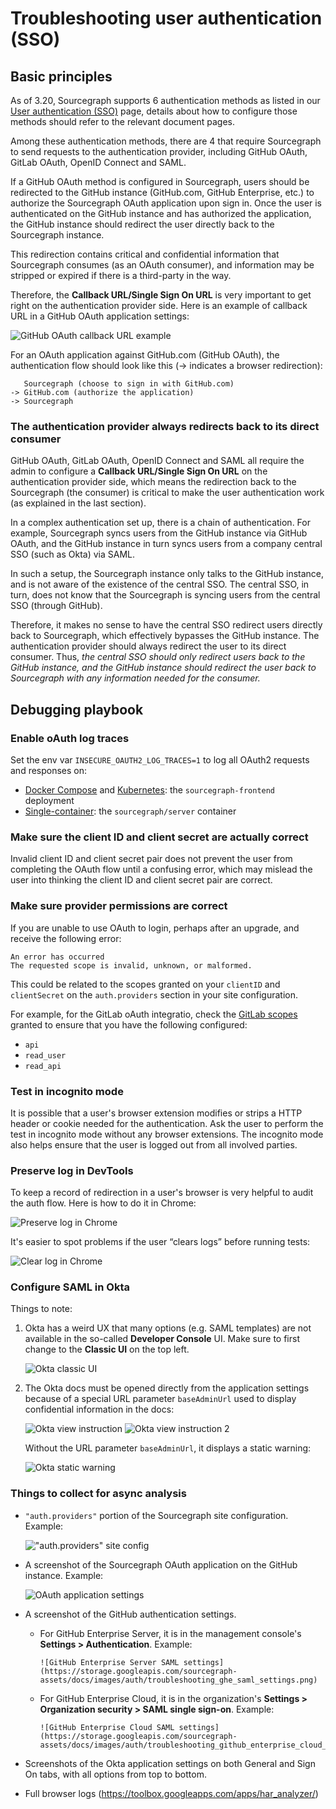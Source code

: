 # Troubleshooting user authentication (SSO)

## Basic principles

As of 3.20, Sourcegraph supports 6 authentication methods as listed in our [User authentication (SSO)](https://docs.sourcegraph.com/admin/auth) page, details about how to configure those methods should refer to the relevant document pages.

Among these authentication methods, there are 4 that require Sourcegraph to send requests to the authentication provider, including GitHub OAuth, GitLab OAuth, OpenID Connect and SAML.

If a GitHub OAuth method is configured in Sourcegraph, users should be redirected to the GitHub instance (GitHub.com, GitHub Enterprise, etc.) to authorize the Sourcegraph OAuth application upon sign in. Once the user is authenticated on the GitHub instance and has authorized the application, the GitHub instance should redirect the user directly back to the Sourcegraph instance.

This redirection contains critical and confidential information that Sourcegraph consumes (as an OAuth consumer), and information may be stripped or expired if there is a third-party in the way.

Therefore, the **Callback URL/Single Sign On URL** is very important to get right on the authentication provider side. Here is an example of callback URL in a GitHub OAuth application settings:

![GitHub OAuth callback URL example](https://storage.googleapis.com/sourcegraph-assets/docs/images/auth/troubleshooting_callback_url_example.png)

For an OAuth application against GitHub.com (GitHub OAuth), the authentication flow should look like this (-> indicates a browser redirection):

```
   Sourcegraph (choose to sign in with GitHub.com)
-> GitHub.com (authorize the application)
-> Sourcegraph
```

### The authentication provider always redirects back to its direct consumer

GitHub OAuth, GitLab OAuth, OpenID Connect and SAML all require the admin to configure a **Callback URL/Single Sign On URL** on the authentication provider side, which means the redirection back to the Sourcegraph (the consumer) is critical to make the user authentication work (as explained in the last section).

In a complex authentication set up, there is a chain of authentication. For example, Sourcegraph syncs users from the GitHub instance via GitHub OAuth, and the GitHub instance in turn syncs users from a company central SSO (such as Okta) via SAML.

In such a setup, the Sourcegraph instance only talks to the GitHub instance, and is not aware of the existence of the central SSO. The central SSO, in turn, does not know that the Sourcegraph is syncing users from the central SSO (through GitHub).

Therefore, it makes no sense to have the central SSO redirect users directly back to Sourcegraph, which effectively bypasses the GitHub instance. The authentication provider should always redirect the user to its direct consumer. Thus, *the central SSO should only redirect users back to the GitHub instance, and the GitHub instance should redirect the user back to Sourcegraph with any information needed for the consumer.*

## Debugging playbook

### Enable oAuth log traces

Set the env var `INSECURE_OAUTH2_LOG_TRACES=1` to log all OAuth2 requests and responses on:

* [Docker Compose](../deploy/docker-compose/index.md) and [Kubernetes](../deploy/kubernetes/index.md): the `sourcegraph-frontend` deployment
* [Single-container](../deploy/docker-single-container/index.md): the `sourcegraph/server` container

### Make sure the client ID and client secret are actually correct

Invalid client ID and client secret pair does not prevent the user from completing the OAuth flow until a confusing error, which may mislead the user into thinking the client ID and client secret pair are correct.

### Make sure provider permissions are correct

If you are unable to use OAuth to login, perhaps after an upgrade, and receive the following error:

```
An error has occurred
The requested scope is invalid, unknown, or malformed.
```

This could be related to the scopes granted on your `clientID` and `clientSecret` on the `auth.providers` section in your site configuration.

For example, for the GitLab oAuth integratio, check the [GitLab scopes](https://gitlab.com/-/profile/applications) granted to ensure that you have the following configured:

* `api`
* `read_user`
* `read_api`

### Test in incognito mode

It is possible that a user's browser extension modifies or strips a HTTP header or cookie needed for the authentication. Ask the user to perform the test in incognito mode without any browser extensions. The incognito mode also helps ensure that the user is logged out from all involved parties.

### Preserve log in DevTools

To keep a record of redirection in a user's browser is very helpful to audit the auth flow. Here is how to do it in Chrome:

![Preserve log in Chrome](https://storage.googleapis.com/sourcegraph-assets/docs/images/auth/troubleshooting_preserve_log_in_chrome.png)

It's easier to spot problems if the user “clears logs” before running tests:

![Clear log in Chrome](https://storage.googleapis.com/sourcegraph-assets/docs/images/auth/troubleshooting_clear_log_in_chromejpg)

### Configure SAML in Okta

Things to note:

1. Okta has a weird UX that many options (e.g. SAML templates) are not available in the so-called **Developer Console** UI. Make sure to first change to the **Classic UI** on the top left.

    ![Okta classic UI](https://storage.googleapis.com/sourcegraph-assets/docs/images/auth/troubleshooting_okta_classic_ui.png)

2. The Okta docs must be opened directly from the application settings because of a special URL parameter `baseAdminUrl` used to display confidential information in the docs:

    ![Okta view instruction](https://storage.googleapis.com/sourcegraph-assets/docs/images/auth/troubleshooting_okta_view_instruction.png)
    ![Okta view instruction 2](https://storage.googleapis.com/sourcegraph-assets/docs/images/auth/troubleshooting_okta_view_instruction_2.png)

    Without the URL parameter `baseAdminUrl`, it displays a static warning:

    ![Okta static warning](https://storage.googleapis.com/sourcegraph-assets/docs/images/auth/troubleshooting_okta_static_warning.png)

### Things to collect for async analysis

- `"auth.providers"` portion of the Sourcegraph site configuration. Example:

    !["auth.providers" site config](https://storage.googleapis.com/sourcegraph-assets/docs/images/auth/troubleshooting_sourcegraph_auth_providers.png)

- A screenshot of the Sourcegraph OAuth application on the GitHub instance. Example:

    ![OAuth application settings](https://storage.googleapis.com/sourcegraph-assets/docs/images/auth/troubleshooting_oauth_application_settings.png)

- A screenshot of the GitHub authentication settings.
  - For GitHub Enterprise Server, it is in the management console's **Settings > Authentication**. Example:

        ![GitHub Enterprise Server SAML settings](https://storage.googleapis.com/sourcegraph-assets/docs/images/auth/troubleshooting_ghe_saml_settings.png)

  - For GitHub Enterprise Cloud, it is in the organization's **Settings > Organization security > SAML single sign-on**. Example:

        ![GitHub Enterprise Cloud SAML settings](https://storage.googleapis.com/sourcegraph-assets/docs/images/auth/troubleshooting_github_enterprise_cloud_saml_settings.png)

- Screenshots of the Okta application settings on both General and Sign On tabs, with all options from top to bottom.
- Full browser logs (https://toolbox.googleapps.com/apps/har_analyzer/)
